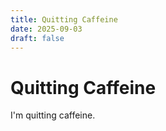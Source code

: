 ```yaml
---
title: Quitting Caffeine
date: 2025-09-03
draft: false
---
```


# Quitting Caffeine

I'm quitting caffeine.

